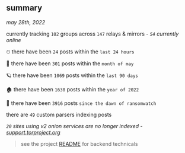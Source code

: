 
## summary
_may 28th, 2022_

currently tracking `102` groups across `147` relays & mirrors - _`54` currently online_

⏲ there have been `24` posts within the `last 24 hours`

🦈 there have been `301` posts within the `month of may`

🪐 there have been `1069` posts within the `last 90 days`

🏚 there have been `1630` posts within the `year of 2022`

🦕 there have been `3916` posts `since the dawn of ransomwatch`

there are `49` custom parsers indexing posts

_`20` sites using v2 onion services are no longer indexed - [support.torproject.org](https://support.torproject.org/onionservices/v2-deprecation/)_

> see the project [README](https://github.com/joshhighet/ransomwatch#ransomwatch--) for backend technicals
